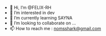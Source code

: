 - 👋 Hi, I’m @FELIX-RH
- 👀 I’m interested in dev 
- 🌱 I’m currently learning SAYNA 
- 💞️ I’m looking to collaborate on ...
- 📫 How to reach me : nomsshark@gmail.com

<!---
FELIX-RH/FELIX-RH is a ✨ special ✨ repository because its `README.md` (this file) appears on your GitHub profile.
You can click the Preview link to take a look at your changes.
--->
